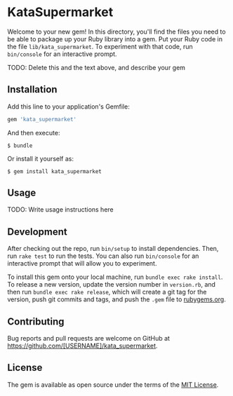 # KataSupermarket

Welcome to your new gem! In this directory, you'll find the files you need to be able to package up your Ruby library into a gem. Put your Ruby code in the file `lib/kata_supermarket`. To experiment with that code, run `bin/console` for an interactive prompt.

TODO: Delete this and the text above, and describe your gem

## Installation

Add this line to your application's Gemfile:

```ruby
gem 'kata_supermarket'
```

And then execute:

    $ bundle

Or install it yourself as:

    $ gem install kata_supermarket

## Usage

TODO: Write usage instructions here

## Development

After checking out the repo, run `bin/setup` to install dependencies. Then, run `rake test` to run the tests. You can also run `bin/console` for an interactive prompt that will allow you to experiment.

To install this gem onto your local machine, run `bundle exec rake install`. To release a new version, update the version number in `version.rb`, and then run `bundle exec rake release`, which will create a git tag for the version, push git commits and tags, and push the `.gem` file to [rubygems.org](https://rubygems.org).

## Contributing

Bug reports and pull requests are welcome on GitHub at https://github.com/[USERNAME]/kata_supermarket.

## License

The gem is available as open source under the terms of the [MIT License](https://opensource.org/licenses/MIT).
